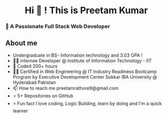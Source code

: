 
<h1 style="text-align:center;">Hi 👋 ! This is Preetam Kumar</h1>
<h3>👀 A Passionate Full Stack Web Developer </h3>
<h2>About me</h2>
  <ul>
    <li>Undergraduate in BS- Information technology and 3.03 GPA !</li>
<li>👨‍💻 internee Developer @ Institute of Information Technology - IIT</li>
<li>🤠 Coded 200+  hours</li>
<li>👨‍💻 Certified in Web Engineering @ IT Industry Readiness Bootcamp Program by Executive Development Center Sukkar IBA University @ Hyderabad Pakistan</li>
<li>📫 How to reach me preetamrathore9@gmail.com</li>
<li>⭐ 5+ Repositories on GitHub</li>
<li>⚡ Fun fact I love coding, Logic Building, learn by doing and I'm a quick learner</li>
  </ul>
<!---
Preetam9kumar/Preetam9kumar is a ✨ special ✨ repository because its `README.md` (this file) appears on your GitHub profile.
You can click the Preview link to take a look at your changes.
--->
